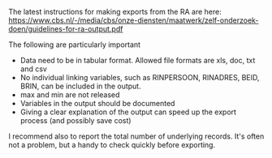 
The latest instructions for making exports from the RA are here: https://www.cbs.nl/-/media/cbs/onze-diensten/maatwerk/zelf-onderzoek-doen/guidelines-for-ra-output.pdf


The following are particularly important 
- Data need to be in tabular format. Allowed file formats are xls, doc, txt and csv
- No individual linking variables, such as RINPERSOON, RINADRES, BEID, BRIN, can
be included in the output.
- max and min are not released
- Variables in the output should be documented 
- Giving a clear explanation of the output can speed up the export process (and possibly save cost)


I recommend also to report the total number of underlying records. It's often not a problem, but a handy to check quickly before exporting. 